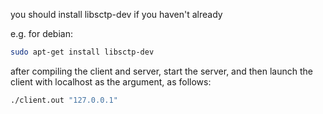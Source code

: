 you should install libsctp-dev if you haven't already

e.g. for debian:
```bash
sudo apt-get install libsctp-dev
```

after compiling the client and server, start the server, and then launch the client with localhost as the argument, as follows:
```bash
./client.out "127.0.0.1"
```
